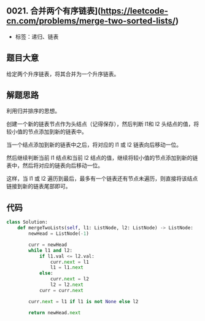 ## 0021. 合并两个有序链表](https://leetcode-cn.com/problems/merge-two-sorted-lists/)

- 标签：递归、链表

## 题目大意

给定两个升序链表，将其合并为一个升序链表。

## 解题思路

利用归并排序的思想。

创建一个新的链表节点作为头结点（记得保存），然后判断 l1和 l2 头结点的值，将较小值的节点添加到新的链表中。

当一个结点添加到新的链表中之后，将对应的 l1 或 l2 链表向后移动一位。

然后继续判断当前 l1 结点和当前 l2 结点的值，继续将较小值的节点添加到新的链表中，然后将对应的链表向后移动一位。

这样，当 l1 或 l2 遍历到最后，最多有一个链表还有节点未遍历，则直接将该结点链接到新的链表尾部即可。

## 代码

```Python
class Solution:
    def mergeTwoLists(self, l1: ListNode, l2: ListNode) -> ListNode:
        newHead = ListNode(-1)

        curr = newHead
        while l1 and l2:
            if l1.val <= l2.val:
                curr.next = l1
                l1 = l1.next
            else:
                curr.next = l2
                l2 = l2.next
            curr = curr.next

        curr.next = l1 if l1 is not None else l2

        return newHead.next
```

